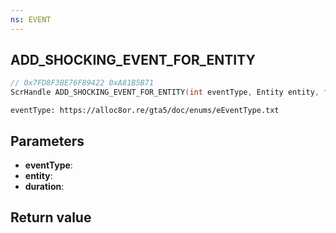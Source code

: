 ```yaml
---
ns: EVENT
---
```

## ADD_SHOCKING_EVENT_FOR_ENTITY

```c
// 0x7FD8F3BE76F89422 0xA81B5B71
ScrHandle ADD_SHOCKING_EVENT_FOR_ENTITY(int eventType, Entity entity, float duration);
```

```
eventType: https://alloc8or.re/gta5/doc/enums/eEventType.txt
```

## Parameters
* **eventType**: 
* **entity**: 
* **duration**: 

## Return value
